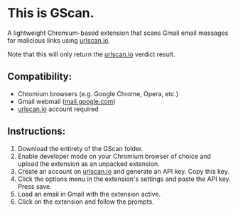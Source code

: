 # This is GScan.
A lightweight Chromium-based extension that scans Gmail email messages for malicious links using [urlscan.io](https://urlscan.io).

Note that this will only return the [urlscan.io](https://urlscan.io) verdict result.

## Compatibility:
- Chromium browsers (e.g. Google Chrome, Opera, etc.)
- Gmail webmail ([mail.google.com](https://mail.google.com))
- [urlscan.io](https://urlscan.io) account required

## Instructions:
1. Download the entirety of the GScan folder.
2. Enable developer mode on your Chromium browser of choice and upload the extension as an unpacked extension.
3. Create an account on [urlscan.io](https://urlscan.io) and generate an API key. Copy this key.
4. Click the options menu in the extension's settings and paste the API key. Press save.
5. Load an email in Gmail with the extension active.
6. Click on the extension and follow the prompts.
